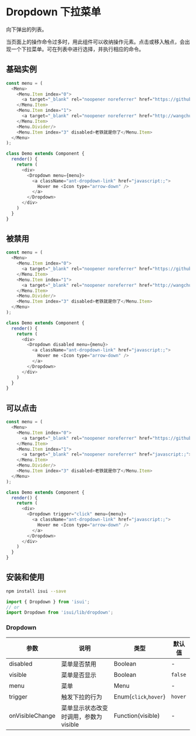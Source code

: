 Dropdown 下拉菜单
===

向下弹出的列表。

当页面上的操作命令过多时，用此组件可以收纳操作元素。点击或移入触点，会出现一个下拉菜单。可在列表中进行选择，并执行相应的命令。

## 基础实例

<!--DemoStart--> 
```js
const menu = (
  <Menu>
    <Menu.Item index="0">
      <a target="_blank" rel="noopener noreferrer" href="https://github.com/shawn2016/isui.git">UI组件库官方文档</a>
    </Menu.Item>
    <Menu.Item index="1">
      <a target="_blank" rel="noopener noreferrer" href="http://wangchujiang.com/">个人网站</a>
    </Menu.Item>
    <Menu.Divider/>
    <Menu.Item index="3" disabled>老铁就是你了</Menu.Item>
  </Menu>
);

class Demo extends Component {
  render() {
    return (
      <div>
        <Dropdown menu={menu}>
          <a className="ant-dropdown-link" href="javascript:;">
            Hover me <Icon type="arrow-down" />
          </a>
        </Dropdown>
      </div>
    )
  }
}
```
<!--End-->


## 被禁用

<!--DemoStart--> 
```js
const menu = (
  <Menu>
    <Menu.Item index="0">
      <a target="_blank" rel="noopener noreferrer" href="https://github.com/shawn2016/isui.git">UI组件库官方文档</a>
    </Menu.Item>
    <Menu.Item index="1">
      <a target="_blank" rel="noopener noreferrer" href="http://wangchujiang.com/">个人网站</a>
    </Menu.Item>
    <Menu.Divider/>
    <Menu.Item index="3" disabled>老铁就是你了</Menu.Item>
  </Menu>
);

class Demo extends Component {
  render() {
    return (
      <div>
        <Dropdown disabled menu={menu}>
          <a className="ant-dropdown-link" href="javascript:;">
            Hover me <Icon type="arrow-down" />
          </a>
        </Dropdown>
      </div>
    )
  }
}
```
<!--End-->


## 可以点击

<!--DemoStart--> 
```js
const menu = (
  <Menu>
    <Menu.Item index="0">
      <a target="_blank" rel="noopener noreferrer" href="https://github.com/shawn2016/isui.git">UI组件库官方文档</a>
    </Menu.Item>
    <Menu.Item index="1">
      <a target="_blank" rel="noopener noreferrer" href="javascript:;">个人网站</a>
    </Menu.Item>
    <Menu.Divider/>
    <Menu.Item index="3" disabled>老铁就是你了</Menu.Item>
  </Menu>
);

class Demo extends Component {
  render() {
    return (
      <div>
        <Dropdown trigger="click" menu={menu}>
          <a className="ant-dropdown-link" href="javascript:;">
            Hover me <Icon type="arrow-down" />
          </a>
        </Dropdown>
      </div>
    )
  }
}
```
<!--End-->


## 安装和使用

```bash
npm install isui --save
```

```js
import { Dropdown } from 'isui';
// or
import Dropdown from 'isui/lib/dropdown';
```
### Dropdown

| 参数 | 说明 | 类型 | 默认值 |
| ----- | ----- | ----- | ----- |
| disabled | 菜单是否禁用 |	Boolean	| - |
| visible | 菜单是否显示 |	Boolean	| `false` |
| menu | 菜单 |	Menu	| - |
| trigger | 触发下拉的行为 |	Enum{`click`,`hover`}	| `hover` |
| onVisibleChange | 菜单显示状态改变时调用，参数为 visible |	Function(visible)	| - |